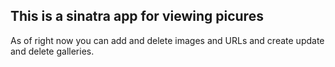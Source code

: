 ## This is a sinatra app for viewing picures ##

As of right now you can add and delete images and URLs and create update and delete
galleries.
